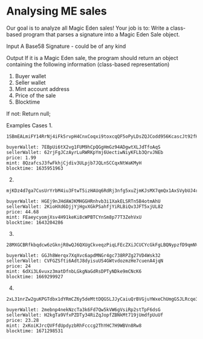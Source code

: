# Analysing ME sales

Our goal is to analyze all Magic Eden sales!
Your job is to: Write a class-based program that parses a signature into a Magic
Eden Sale object.

Input
A Base58 Signature - could be of any kind

Output
If it is a Magic Eden sale, the program should return an object containing the
following information (class-based representation)
1. Buyer wallet
2. Seller wallet
3. Mint account address
4. Price of the sale
5. Blocktime

If not:
Return null;

Examples Cases
1. 
```
1SBmEALmiFY14RrNj4iFk5rvpH4CnxCoqxi9toxcqQF5oPyLDsZQJCodd956KcascJt92fHTprpE7WQ5mrYtssa

buyerWallet: 7EBpUi6tX2vg1FUM9hCpQGgHmGz94ADgwtXLJdTfoAqS
sellerWallet: 62rjFgJCzAyrLuRWRKpYmj6UectiwNiyKFLb3QrvJNEb
price: 1.99
mint: 8QzafcsJ3fwFkhjCjdiv3ULpjb7JQLnSCCqxNtWaKMyH
blocktime: 1635951963
```
2. 
```
mjKDz4d7ga7CusUrYrbM4iu3FtwT5izHAUq6RdRj3nfg5xuZjmKJsMX7qmQx1AxSVybUJ4rRDwpXApfUQ4ZywCQ

buyerWallet: HGEj9nJHdAWJKMHGGHRnhvb3i1XakELSRTn5B4otmAhU
sellerWallet: 2KioHXd6DjjYjHgvXGkPSahfjYiRLBiQv3JFT5xjUL82
price: 44.68
mint: FEaeycyomjXsv4H91keKi8cWPBTCYnSm8p77T3ZehVxU
blocktime: 1643204286
```
3. 
```
28MXGCBRfkbqdcw6zGknjR8wQJ6QXUgCkveqzPiqLFEcZXiJCUCYcGkFgLBQNypzfD9qmNVbyVTB6pXbzndBcDgq

buyerWallet: GGJh8Werqx7XqXvc6apdMNGr4gc738RPZg27VD4Wsk32
sellerWallet: CVFGZSfti6AdtJ8dyisuUS4GWtvdozmzHe7cuenA4jqN
price: 24
mint: 6dXi3L6vuxz3matDfnbLGkgNaGdRsDPTyNDke9mCNcK6
blocktime: 1669299927
```
4. 
```
2xL31nrZw2guKPGTdbx1dYRmCZ6y5deMttDQGSLJJyCaiuQrBVGjuYWxeChUmgGSJLRcqe3WBzyqjXRWYSYdh9QL

buyerWallet: 2mebnp4nekNzcTa3k6Fd7Qw5kVW6gVsiRp2stTpF6dsG
sellerWallet: H2kgTa9VfxPZDTy34RiZqJopfZBNkMt719jUmdfpUuUf
price: 23.28
mint: 2xKoiKJrcQVFfdUpdyzbRhFcccg2ThYHC7H9WBVn8Rw8
blocktime: 1671298531
```